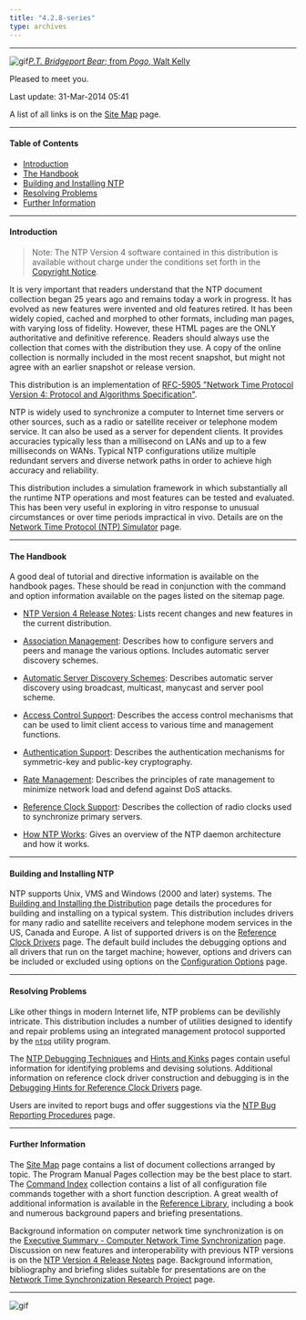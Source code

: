 ```yaml
---
title: "4.2.8-series"
type: archives
---
```


* * *

![gif](/documentation/pic/barnstable.gif)[_P.T. Bridgeport Bear_; from _Pogo_, Walt Kelly](/reflib/pictures/)

Pleased to meet you.

Last update: 31-Mar-2014 05:41

A list of all links is on the [Site Map](/documentation/4.2.8-series/sitemap/) page.

* * *

#### Table of Contents

*   [Introduction](/documentation/4.2.8-series/#introduction)
*   [The Handbook](/documentation/4.2.8-series/#the-handbook)
*   [Building and Installing NTP](/documentation/4.2.8-series/#building-and-installing-ntp)
*   [Resolving Problems](/documentation/4.2.8-series/#resolving-problems)
*   [Further Information](/documentation/4.2.8-series/#further-information)

* * *

#### Introduction

> Note: The NTP Version 4 software contained in this distribution is available without charge under the conditions set forth in the [Copyright Notice](/documentation/4.2.8-series/copyright/).

It is very important that readers understand that the NTP document collection began 25 years ago and remains today a work in progress. It has evolved as new features were invented and old features retired. It has been widely copied, cached and morphed to other formats, including man pages, with varying loss of fidelity. However, these HTML pages are the ONLY authoritative and definitive reference. Readers should always use the collection that comes with the distribution they use. A copy of the online collection is normally included in the most recent snapshot, but might not agree with an earlier snapshot or release version.

This distribution is an implementation of [RFC-5905 "Network Time Protocol Version 4: Protocol and Algorithms Specification"](/reflib/rfc/rfc5905.txt).

NTP is widely used to synchronize a computer to Internet time servers or other sources, such as a radio or satellite receiver or telephone modem service. It can also be used as a server for dependent clients. It provides accuracies typically less than a millisecond on LANs and up to a few milliseconds on WANs. Typical NTP configurations utilize multiple redundant servers and diverse network paths in order to achieve high accuracy and reliability.

This distribution includes a simulation framework in which substantially all the runtime NTP operations and most features can be tested and evaluated. This has been very useful in exploring in vitro response to unusual circumstances or over time periods impractical in vivo. Details are on the [Network Time Protocol (NTP) Simulator](/documentation/4.2.8-series/ntpdsim/) page.

* * *

#### The Handbook

A good deal of tutorial and directive information is available on the handbook pages. These should be read in conjunction with the command and option information available on the pages listed on the sitemap page.

* [NTP Version 4 Release Notes](/documentation/4.2.8-series/release/): Lists recent changes and new features in the current distribution.

* [Association Management](/documentation/4.2.8-series/assoc/): Describes how to configure servers and peers and manage the various options. Includes automatic server discovery schemes.

* [Automatic Server Discovery Schemes](/documentation/4.2.8-series/discover/): Describes automatic server discovery using broadcast, multicast, manycast and server pool scheme.

* [Access Control Support](/documentation/4.2.8-series/access/): Describes the access control mechanisms that can be used to limit client access to various time and management functions.

* [Authentication Support](/documentation/4.2.8-series/authentic/): Describes the authentication mechanisms for symmetric-key and public-key cryptography.

* [Rate Management](/documentation/4.2.8-series/rate/): Describes the principles of rate management to minimize network load and defend against DoS attacks.

* [Reference Clock Support](/documentation/4.2.8-series/refclock/): Describes the collection of radio clocks used to synchronize primary servers.

* [How NTP Works](/documentation/4.2.8-series/warp/): Gives an overview of the NTP daemon architecture and how it works.

* * *

#### Building and Installing NTP

NTP supports Unix, VMS and Windows (2000 and later) systems. The [Building and Installing the Distribution](/documentation/4.2.8-series/build/) page details the procedures for building and installing on a typical system. This distribution includes drivers for many radio and satellite receivers and telephone modem services in the US, Canada and Europe. A list of supported drivers is on the [Reference Clock Drivers](/documentation/4.2.8-series/refclock/) page. The default build includes the debugging options and all drivers that run on the target machine; however, options and drivers can be included or excluded using options on the [Configuration Options](/documentation/4.2.8-series/config/) page.

* * *

#### Resolving Problems

Like other things in modern Internet life, NTP problems can be devilishly intricate. This distribution includes a number of utilities designed to identify and repair problems using an integrated management protocol supported by the [<code>ntpq</code>](/documentation/4.2.8-series/ntpq/) utility program.

The [NTP Debugging Techniques](/documentation/4.2.8-series/debug/) and [Hints and Kinks](/documentation/4.2.8-series/hints/) pages contain useful information for identifying problems and devising solutions. Additional information on reference clock driver construction and debugging is in the [Debugging Hints for Reference Clock Drivers](/documentation/4.2.8-series/rdebug/) page.

Users are invited to report bugs and offer suggestions via the [NTP Bug Reporting Procedures](/documentation/4.2.8-series/bugs/) page.

* * *

#### Further Information

The [Site Map](/documentation/4.2.8-series/sitemap/) page contains a list of document collections arranged by topic. The Program Manual Pages collection may be the best place to start. The [Command Index](/documentation/4.2.8-series/comdex/) collection contains a list of all configuration file commands together with a short function description. A great wealth of additional information is available in the [Reference Library](/reflib/), including a book and numerous background papers and briefing presentations.

Background information on computer network time synchronization is on the [Executive Summary - Computer Network Time Synchronization](/reflib/exec/) page. Discussion on new features and interoperability with previous NTP versions is on the [NTP Version 4 Release Notes](/documentation/4.2.8-series/release/) page. Background information, bibliography and briefing slides suitable for presentations are on the [Network Time Synchronization Research Project](/reflib/ntp/) page.

* * *

![gif](/documentation/pic/pogo1a.gif)